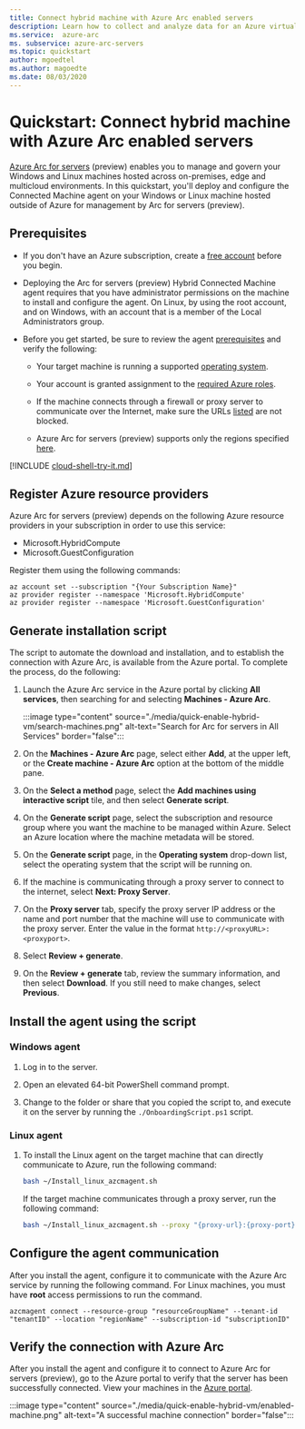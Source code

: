```yaml
---
title: Connect hybrid machine with Azure Arc enabled servers
description: Learn how to collect and analyze data for an Azure virtual machine in Azure Monitor.
ms.service:  azure-arc
ms. subservice: azure-arc-servers
ms.topic: quickstart
author: mgoedtel
ms.author: magoedte
ms.date: 08/03/2020
---
```


# Quickstart: Connect hybrid machine with Azure Arc enabled servers

[Azure Arc for servers](../overview.md) (preview) enables you to manage and govern your Windows and Linux machines hosted across on-premises, edge and multicloud environments. In this quickstart, you'll deploy and configure the Connected Machine agent on your Windows or Linux machine hosted outside of Azure for management by Arc for servers (preview).

## Prerequisites

* If you don't have an Azure subscription, create a [free account](https://azure.microsoft.com/free/?WT.mc_id=A261C142F) before you begin.

* Deploying the Arc for servers (preview) Hybrid Connected Machine agent requires that you have administrator permissions on the machine to install and configure the agent. On Linux, by using the root account, and on Windows, with an account that is a member of the Local Administrators group.

* Before you get started, be sure to review the agent [prerequisites](../agent-overview.md#prerequisites) and verify the following:

    * Your target machine is running a supported [operating system](../agent-overview.md#supported-operating-systems).

    * Your account is granted assignment to the [required Azure roles](../agent-overview.md#required-permissions).

    * If the machine connects through a firewall or proxy server to communicate over the Internet, make sure the URLs [listed](../agent-overview.md#networking-configuration) are not blocked.

    * Azure Arc for servers (preview) supports only the regions specified [here](../overview.md#supported-regions).

[!INCLUDE [cloud-shell-try-it.md](../../../../includes/cloud-shell-try-it.md)]

## Register Azure resource providers

Azure Arc for servers (preview) depends on the following Azure resource providers in your subscription in order to use this service:

* Microsoft.HybridCompute
* Microsoft.GuestConfiguration

Register them using the following commands:

```azurecli-interactive
az account set --subscription "{Your Subscription Name}"
az provider register --namespace 'Microsoft.HybridCompute'
az provider register --namespace 'Microsoft.GuestConfiguration'
```

## Generate installation script

The script to automate the download and installation, and to establish the connection with Azure Arc, is available from the Azure portal. To complete the process, do the following:

1. Launch the Azure Arc service in the Azure portal by clicking **All services**, then searching for and selecting **Machines - Azure Arc**.

    :::image type="content" source="./media/quick-enable-hybrid-vm/search-machines.png" alt-text="Search for Arc for servers in All Services" border="false":::

1. On the **Machines - Azure Arc** page, select either **Add**, at the upper left, or the **Create machine - Azure Arc** option at the bottom of the middle pane.

1. On the **Select a method** page, select the **Add machines using interactive script** tile, and then select **Generate script**.

1. On the **Generate script** page, select the subscription and resource group where you want the machine to be managed within Azure. Select an Azure location where the machine metadata will be stored.

1. On the **Generate script** page, in the **Operating system** drop-down list, select the operating system that the script will be running on.

1. If the machine is communicating through a proxy server to connect to the internet, select **Next: Proxy Server**.

1. On the **Proxy server** tab, specify the proxy server IP address or the name and port number that the machine will use to communicate with the proxy server. Enter the value in the format `http://<proxyURL>:<proxyport>`.

1. Select **Review + generate**.

1. On the **Review + generate** tab, review the summary information, and then select **Download**. If you still need to make changes, select **Previous**.

## Install the agent using the script

### Windows agent

1. Log in to the server.

1. Open an elevated 64-bit PowerShell command prompt.

1. Change to the folder or share that you copied the script to, and execute it on the server by running the `./OnboardingScript.ps1` script.

### Linux agent

1. To install the Linux agent on the target machine that can directly communicate to Azure, run the following command:

    ```bash
    bash ~/Install_linux_azcmagent.sh
    ```

    If the target machine communicates through a proxy server, run the following command:

    ```bash
    bash ~/Install_linux_azcmagent.sh --proxy "{proxy-url}:{proxy-port}"
    ```

## Configure the agent communication

After you install the agent, configure it to communicate with the Azure Arc service by running the following command. For Linux machines, you must have **root** access permissions to run the command.

`azcmagent connect --resource-group "resourceGroupName" --tenant-id "tenantID" --location "regionName" --subscription-id "subscriptionID"`

## Verify the connection with Azure Arc

After you install the agent and configure it to connect to Azure Arc for servers (preview), go to the Azure portal to verify that the server has been successfully connected. View your machines in the [Azure portal](https://aka.ms/hybridmachineportal).

:::image type="content" source="./media/quick-enable-hybrid-vm/enabled-machine.png" alt-text="A successful machine connection" border="false":::
